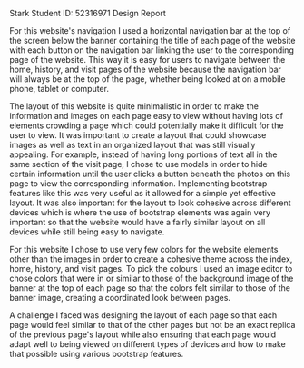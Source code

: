 Stark
Student ID: 52316971
Design Report

For this website's navigation I used a horizontal navigation bar at the top of the screen below the banner containing the title of each page of the website with each button on the navigation bar linking the user to the corresponding page of the website.
This way it is easy for users to navigate between the home, history, and visit pages of the website because the navigation bar will always be at the top of the page, whether being looked at on a mobile phone, tablet or computer.

The layout of this website is quite minimalistic in order to make the information and images on each page easy to view without having lots of elements crowding a page which could potentially make it difficult for the user to view.
It was important to create a layout that could showcase images as well as text in an organized layout that was still visually appealing.
For example, instead of having long portions of text all in the same section of the visit page, I chose to use modals in order to hide certain information until the user clicks a button beneath the photos on this page to view the corresponding information.
Implementing bootstrap features like this was very useful as it allowed for a simple yet effective layout.
It was also important for the layout to look cohesive across different devices which is where the use of bootstrap elements was again very important so that the website would have a fairly similar layout on all devices while still being easy to navigate.

For this website I chose to use very few colors for the website elements other than the images in order to create a cohesive theme across the index, home, history, and visit pages.
To pick the colours I used an image editor to chose colors that were in or similar to those of the background image of the banner at the top of each page so that the colors felt similar to those of the banner image, creating a coordinated look between pages.

A challenge I faced was designing the layout of each page so that each page would feel similar to that of the other pages but not be an exact replica of the previous page's layout while also ensuring that each page would adapt well to being viewed on different types of devices and how to make that possible using various bootstrap features.
